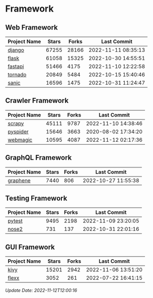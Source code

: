 # Framework

## Web Framework
| Project Name | Stars | Forks | Last Commit |
| ------------ | ----- | ----- | ----------- |
| [django](https://github.com/django/django) | 67255 | 28166 | 2022-11-11 08:35:13 |
| [flask](https://github.com/pallets/flask) | 61058 | 15325 | 2022-10-30 14:55:51 |
| [fastapi](https://github.com/tiangolo/fastapi) | 51466 | 4175 | 2022-11-10 12:22:58 |
| [tornado](https://github.com/tornadoweb/tornado) | 20849 | 5484 | 2022-10-15 15:40:46 |
| [sanic](https://github.com/sanic-org/sanic) | 16596 | 1475 | 2022-10-31 11:24:47 |

## Crawler Framework
| Project Name | Stars | Forks | Last Commit |
| ------------ | ----- | ----- | ----------- |
| [scrapy](https://github.com/scrapy/scrapy) | 45111 | 9787 | 2022-11-10 14:38:46 |
| [pyspider](https://github.com/binux/pyspider) | 15646 | 3663 | 2020-08-02 17:34:20 |
| [webmagic](https://github.com/code4craft/webmagic) | 10595 | 4087 | 2022-11-12 02:17:36 |

## GraphQL Framework
| Project Name | Stars | Forks | Last Commit |
| ------------ | ----- | ----- | ----------- |
| [graphene](https://github.com/graphql-python/graphene) | 7440 | 806 | 2022-10-27 11:55:38 |

## Testing Framework
| Project Name | Stars | Forks | Last Commit |
| ------------ | ----- | ----- | ----------- |
| [pytest](https://github.com/pytest-dev/pytest) | 9495 | 2198 | 2022-11-09 23:20:05 |
| [nose2](https://github.com/nose-devs/nose2) | 731 | 137 | 2022-10-31 22:01:16 |

## GUI Framework
| Project Name | Stars | Forks | Last Commit |
| ------------ | ----- | ----- | ----------- |
| [kivy](https://github.com/kivy/kivy) | 15201 | 2942 | 2022-11-06 13:51:20 |
| [flexx](https://github.com/flexxui/flexx) | 3052 | 261 | 2022-07-22 16:41:15 |

*Update Date: 2022-11-12T12:00:16*